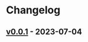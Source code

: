 # Changelog

## [v0.0.1](https://github.com/mashiike/dbt-quicksight-lineage/commits/v0.0.1) - 2023-07-04
